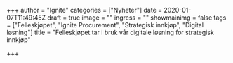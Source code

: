 +++
author = "Ignite"
categories = ["Nyheter"]
date = 2020-01-07T11:49:45Z
draft = true
image = ""
ingress = ""
showmainimg = false
tags = ["Felleskjøpet", "Ignite Procurement", "Strategisk innkjøp", "Digital løsning"]
title = "Felleskjøpet tar i bruk vår digitale løsning for strategisk innkjøp"

+++
